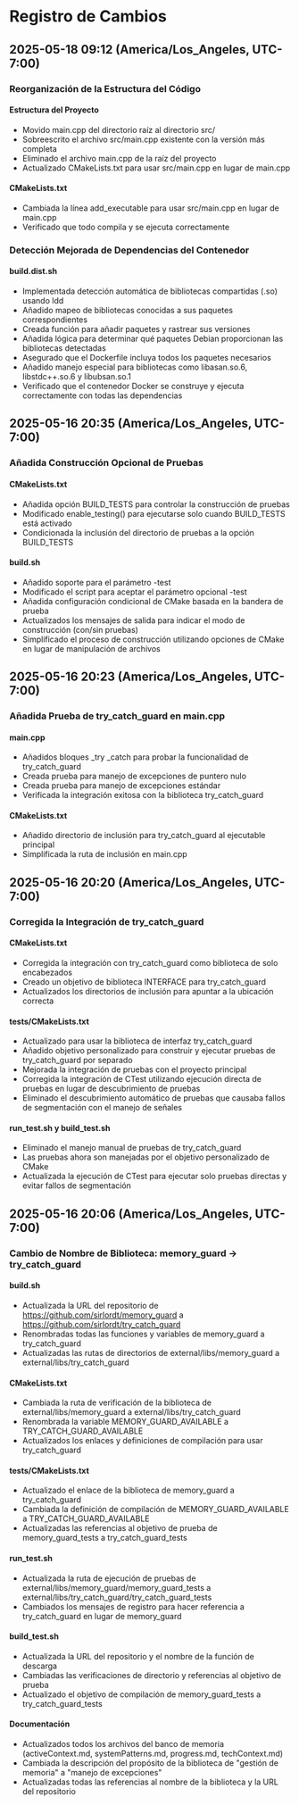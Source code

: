 # Registro de Cambios

## 2025-05-18 09:12 (America/Los_Angeles, UTC-7:00)

### Reorganización de la Estructura del Código

#### Estructura del Proyecto
* Movido main.cpp del directorio raíz al directorio src/
* Sobreescrito el archivo src/main.cpp existente con la versión más completa
* Eliminado el archivo main.cpp de la raíz del proyecto
* Actualizado CMakeLists.txt para usar src/main.cpp en lugar de main.cpp

#### CMakeLists.txt
* Cambiada la línea add_executable para usar src/main.cpp en lugar de main.cpp
* Verificado que todo compila y se ejecuta correctamente

### Detección Mejorada de Dependencias del Contenedor

#### build.dist.sh
* Implementada detección automática de bibliotecas compartidas (.so) usando ldd
* Añadido mapeo de bibliotecas conocidas a sus paquetes correspondientes
* Creada función para añadir paquetes y rastrear sus versiones
* Añadida lógica para determinar qué paquetes Debian proporcionan las bibliotecas detectadas
* Asegurado que el Dockerfile incluya todos los paquetes necesarios
* Añadido manejo especial para bibliotecas como libasan.so.6, libstdc++.so.6 y libubsan.so.1
* Verificado que el contenedor Docker se construye y ejecuta correctamente con todas las dependencias

## 2025-05-16 20:35 (America/Los_Angeles, UTC-7:00)

### Añadida Construcción Opcional de Pruebas

#### CMakeLists.txt
* Añadida opción BUILD_TESTS para controlar la construcción de pruebas
* Modificado enable_testing() para ejecutarse solo cuando BUILD_TESTS está activado
* Condicionada la inclusión del directorio de pruebas a la opción BUILD_TESTS

#### build.sh
* Añadido soporte para el parámetro -test
* Modificado el script para aceptar el parámetro opcional -test
* Añadida configuración condicional de CMake basada en la bandera de prueba
* Actualizados los mensajes de salida para indicar el modo de construcción (con/sin pruebas)
* Simplificado el proceso de construcción utilizando opciones de CMake en lugar de manipulación de archivos

## 2025-05-16 20:23 (America/Los_Angeles, UTC-7:00)

### Añadida Prueba de try_catch_guard en main.cpp

#### main.cpp
* Añadidos bloques _try _catch para probar la funcionalidad de try_catch_guard
* Creada prueba para manejo de excepciones de puntero nulo
* Creada prueba para manejo de excepciones estándar
* Verificada la integración exitosa con la biblioteca try_catch_guard

#### CMakeLists.txt
* Añadido directorio de inclusión para try_catch_guard al ejecutable principal
* Simplificada la ruta de inclusión en main.cpp

## 2025-05-16 20:20 (America/Los_Angeles, UTC-7:00)

### Corregida la Integración de try_catch_guard

#### CMakeLists.txt
* Corregida la integración con try_catch_guard como biblioteca de solo encabezados
* Creado un objetivo de biblioteca INTERFACE para try_catch_guard
* Actualizados los directorios de inclusión para apuntar a la ubicación correcta

#### tests/CMakeLists.txt
* Actualizado para usar la biblioteca de interfaz try_catch_guard
* Añadido objetivo personalizado para construir y ejecutar pruebas de try_catch_guard por separado
* Mejorada la integración de pruebas con el proyecto principal
* Corregida la integración de CTest utilizando ejecución directa de pruebas en lugar de descubrimiento de pruebas
* Eliminado el descubrimiento automático de pruebas que causaba fallos de segmentación con el manejo de señales

#### run_test.sh y build_test.sh
* Eliminado el manejo manual de pruebas de try_catch_guard
* Las pruebas ahora son manejadas por el objetivo personalizado de CMake
* Actualizada la ejecución de CTest para ejecutar solo pruebas directas y evitar fallos de segmentación

## 2025-05-16 20:06 (America/Los_Angeles, UTC-7:00)

### Cambio de Nombre de Biblioteca: memory_guard → try_catch_guard

#### build.sh
* Actualizada la URL del repositorio de https://github.com/sirlordt/memory_guard a https://github.com/sirlordt/try_catch_guard
* Renombradas todas las funciones y variables de memory_guard a try_catch_guard
* Actualizadas las rutas de directorios de external/libs/memory_guard a external/libs/try_catch_guard

#### CMakeLists.txt
* Cambiada la ruta de verificación de la biblioteca de external/libs/memory_guard a external/libs/try_catch_guard
* Renombrada la variable MEMORY_GUARD_AVAILABLE a TRY_CATCH_GUARD_AVAILABLE
* Actualizados los enlaces y definiciones de compilación para usar try_catch_guard

#### tests/CMakeLists.txt
* Actualizado el enlace de la biblioteca de memory_guard a try_catch_guard
* Cambiada la definición de compilación de MEMORY_GUARD_AVAILABLE a TRY_CATCH_GUARD_AVAILABLE
* Actualizadas las referencias al objetivo de prueba de memory_guard_tests a try_catch_guard_tests

#### run_test.sh
* Actualizada la ruta de ejecución de pruebas de external/libs/memory_guard/memory_guard_tests a external/libs/try_catch_guard/try_catch_guard_tests
* Cambiados los mensajes de registro para hacer referencia a try_catch_guard en lugar de memory_guard

#### build_test.sh
* Actualizada la URL del repositorio y el nombre de la función de descarga
* Cambiadas las verificaciones de directorio y referencias al objetivo de prueba
* Actualizado el objetivo de compilación de memory_guard_tests a try_catch_guard_tests

#### Documentación
* Actualizados todos los archivos del banco de memoria (activeContext.md, systemPatterns.md, progress.md, techContext.md)
* Cambiada la descripción del propósito de la biblioteca de "gestión de memoria" a "manejo de excepciones"
* Actualizadas todas las referencias al nombre de la biblioteca y la URL del repositorio